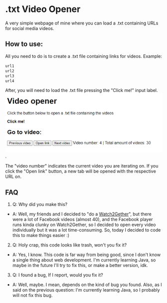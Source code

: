 # .txt Video Opener

A very simple webpage of mine where you can load a .txt containing URLs for social media videos.

## How to use:
All you need to do is to create a .txt file containing links for videos. Example:
```
url1
url2
url3
url4
```
After, you will need to load the .txt file pressing the "Click me!" input label.
![](images/1.png).

The "video number" indicates the current video you are iterating on. If you click the "Open link" button, a new tab will be opened with the respective URL on.

## FAQ

1. Q: Why did you make this?
- A: Well, my friends and I decided to "do a [Watch2Gether](https://w2g.tv/)", but there were a lot of Facebook videos (almost 40), and the Facebook player runs kinda clunky on Watch2Gether, so I decided to open every video individually but it was a lot time-consuming. So, today I decided to code this to make things easier :)

2. Q: Holy crap, this code looks like trash, won't you fix it?
- A: Yes, I know. This code is far way from being good, since I don't know a single thing about web development. I'm currently learning Java, so maybe in the future I'll try to fix this, or make a better version, idk.

3. Q: I found a bug, If I report, would you fix it?
- A: Well, maybe. I mean, depends on the kind of bug you found. Also, as I said on the previous question: I'm currently learning Java, so I probably will not fix this bug.